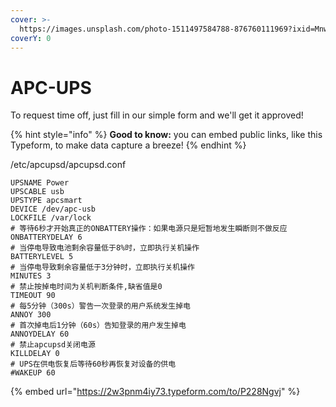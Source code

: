 ```yaml
---
cover: >-
  https://images.unsplash.com/photo-1511497584788-876760111969?ixid=MnwxMjA3fDB8MHxwaG90by1wYWdlfHx8fGVufDB8fHx8&ixlib=rb-1.2.1&auto=format&fit=crop&w=3432&q=80
coverY: 0
---
```


# APC-UPS

To request time off, just fill in our simple form and we'll get it approved!

{% hint style="info" %}
**Good to know:** you can embed public links, like this Typeform, to make data capture a breeze!
{% endhint %}

/etc/apcupsd/apcupsd.conf

```
UPSNAME Power
UPSCABLE usb
UPSTYPE apcsmart 
DEVICE /dev/apc-usb
LOCKFILE /var/lock
# 等待6秒才开始真正的ONBATTERY操作：如果电源只是短暂地发生瞬断则不做反应
ONBATTERYDELAY 6
# 当停电导致电池剩余容量低于8%时，立即执行关机操作
BATTERYLEVEL 5
# 当停电导致剩余容量低于3分钟时，立即执行关机操作
MINUTES 3
# 禁止按掉电时间为关机判断条件,缺省值是0
TIMEOUT 90
# 每5分钟（300s）警告一次登录的用户系统发生掉电
ANNOY 300
# 首次掉电后1分钟（60s）告知登录的用户发生掉电
ANNOYDELAY 60
# 禁止apcupsd关闭电源
KILLDELAY 0
# UPS在供电恢复后等待60秒再恢复对设备的供电
#WAKEUP 60
```

{% embed url="https://2w3pnm4iy73.typeform.com/to/P228Ngvj" %}
